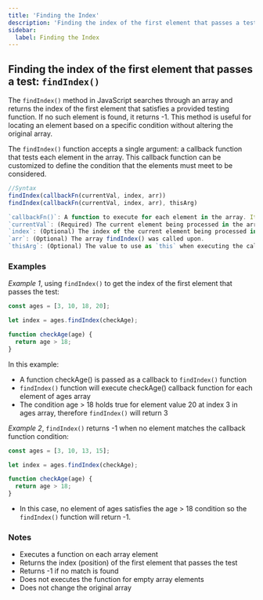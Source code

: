 ```yaml
---
title: 'Finding the Index'
description: 'Finding the index of the first element that passes a test'
sidebar:
  label: Finding the Index
---
```


## Finding the index of the first element that passes a test: `findIndex()`

The `findIndex()` method in JavaScript searches through an array and returns the index of the first element that satisfies a provided testing function. If no such element is found, it returns -1. This method is useful for locating an element based on a specific condition without altering the original array.

The `findIndex()` function accepts a single argument: a callback function that tests each element in the array. This callback function can be customized to define the condition that the elements must meet to be considered.


```js
//Syntax
findIndex(callbackFn(currentVal, index, arr))
findIndex(callbackFn(currentVal, index, arr), thisArg)

`callbackFn()`: A function to execute for each element in the array. It should return a truthy value to indicate a matching element has been found, and a falsy value otherwise. The function is called with the following arguments: currentVal, index and arr
`currentVal`: (Required) The current element being processed in the array.
`index`: (Optional) The index of the current element being processed in the array.
`arr`: (Optional) The array findIndex() was called upon.
`thisArg`: (Optional) The value to use as `this` when executing the callback function. By default it is undefined.
```


### Examples

_Example 1_, using `findIndex()` to get the index of the first element that passes the test:

```js
const ages = [3, 10, 18, 20];

let index = ages.findIndex(checkAge);

function checkAge(age) {
  return age > 18;
}
```

In this example:

- A function checkAge() is passed as a callback to `findIndex()` function
- `findIndex()` function will execute checkAge() callback function for each element of ages array
- The condition age > 18 holds true for element value 20 at index 3 in ages array, therefore `findIndex()` will return 3

_Example 2_, `findIndex()` returns -1 when no element matches the callback function condition:

```js
const ages = [3, 10, 13, 15];

let index = ages.findIndex(checkAge);

function checkAge(age) {
  return age > 18;
}
```

- In this case, no element of ages satisfies the age > 18 condition so the `findIndex()` function will return -1.


### Notes

- Executes a function on each array element
- Returns the index (position) of the first element that passes the test
- Returns -1 if no match is found
- Does not executes the function for empty array elements
- Does not change the original array